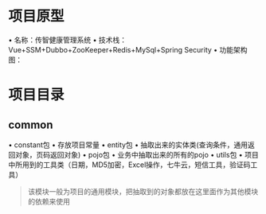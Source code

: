 # 项目原型
• 名称：传智健康管理系统
• 技术栈：Vue+SSM+Dubbo+ZooKeeper+Redis+MySql+Spring Security
• 功能架构图：
# 项目目录
## common
• constant包
• 存放项目常量
• entity包
• 抽取出来的实体类(查询条件，通用返回对象，页码返回对象)
• pojo包
• 业务中抽取出来的所有的pojo
• utils包
• 项目中所用到的工具类（日期，MD5加密，Excel操作，七牛云，短信工具，验证码工具）
> 该模块一般为项目的通用模块，把抽取到的对象都放在这里面作为其他模块的依赖来使用